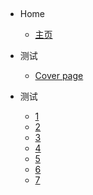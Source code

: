 ## <!-- docs/_sidebar.md -->

- Home

  - [主页](README.md)

- 测试

  - [Cover page](cover.md)

- 测试
  - [1](1.md)
  - [2](2.md)
  - [3](3.md)
  - [4](4.md)
  - [5](5.md)
  - [6](6.md)
  - [7](7.md)
